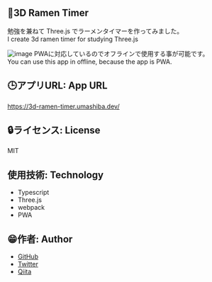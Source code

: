 ## 🍜3D Ramen Timer

勉強を兼ねて Three.js でラーメンタイマーを作ってみました。  
I create 3d ramen timer for studying Three.js

![image](https://user-images.githubusercontent.com/49422601/75132844-d5261e00-571b-11ea-9413-944c019b9534.png) 
PWAに対応しているのでオフラインで使用する事が可能です。  
You can use this app in offline, because the app is PWA.

## 🕒アプリURL: App URL
https://3d-ramen-timer.umashiba.dev/

## 🔒ライセンス: License
MIT

## 使用技術: Technology
- Typescript
- Three.js
- webpack
- PWA


## 😁作者: Author
- [GitHub](https://github.com/UMASHIBA1)
- [Twitter](https://twitter.com/UMASHIBA)
- [Qiita](https://qiita.com/umashiba)
